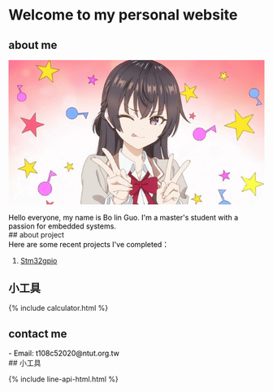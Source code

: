 
# Welcome to my personal website

## about me
![頭貼](assets\images\a.jpg)
<div style="color: #000000;">
Hello everyone, my name is Bo lin Guo. I'm a master's student with a passion for embedded systems.
</div>
## about project
<div style="color: #000000;">
Here are some recent projects I've completed：
</div>

1. [Stm32gpio](https://medium.com/%E9%96%B1%E7%9B%8A%E5%A6%82%E7%BE%8E/stm32-04-gpio-input-6ff2d6478aa)

## 小工具

{% include calculator.html %}
## contact me
<div style="color: #000000;">
- Email: t108c52020@ntut.org.tw
</div>
## 小工具

{% include line-api-html.html %}

